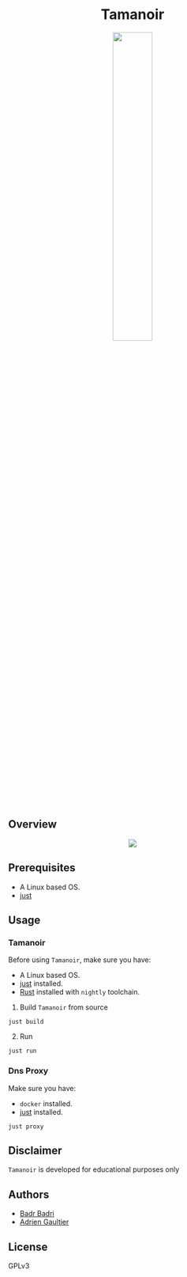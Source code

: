 <div align="center">
  <h1> Tamanoir </h1>
  <img src="https://github.com/user-attachments/assets/47b8a0ef-6a52-4e2d-8188-e77bb9e98d79" style="width: 40%; height: 40%"</img>
</div>

## Overview

<div align="center">
  <img src="https://github.com/user-attachments/assets/24f80020-9d60-4f2a-825b-ed56574dfb24" </img>
</div>

## Prerequisites

- A Linux based OS.
- [just](https://github.com/casey/just)

## Usage

### Tamanoir

Before using `Tamanoir`, make sure you have:

- A Linux based OS.
- [just](https://github.com/casey/just) installed.
- [Rust](https://www.rust-lang.org/tools/install) installed with `nightly` toolchain.

1. Build `Tamanoir` from source

```
just build
```

2. Run

```
just run
```

### Dns Proxy

Make sure you have:

- `docker` installed.
- [just](https://github.com/casey/just) installed.

```
just proxy

```

## Disclaimer

`Tamanoir` is developed for educational purposes only

## Authors

- [Badr Badri](https://github.com/pythops)
- [Adrien Gaultier](https://github.com/adgaultier)

## License

GPLv3
